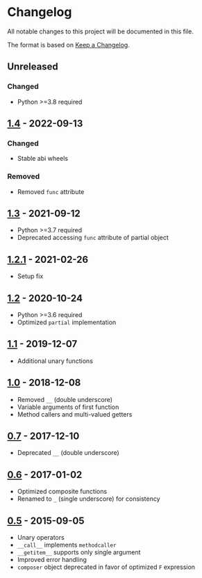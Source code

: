 # Changelog
All notable changes to this project will be documented in this file.

The format is based on [Keep a Changelog](https://keepachangelog.com/en/1.1.0/).

## Unreleased
### Changed
* Python >=3.8 required

## [1.4](https://pypi.org/project/placeholder/1.4/) - 2022-09-13
### Changed
* Stable abi wheels

### Removed
* Removed `func` attribute

## [1.3](https://pypi.org/project/placeholder/1.3/) - 2021-09-12
* Python >=3.7 required
* Deprecated accessing `func` attribute of partial object

## [1.2.1](https://pypi.org/project/placeholder/1.2.1/) - 2021-02-26
* Setup fix

## [1.2](https://pypi.org/project/placeholder/1.2/) - 2020-10-24
* Python >=3.6 required
* Optimized `partial` implementation

## [1.1](https://pypi.org/project/placeholder/1.1/) - 2019-12-07
* Additional unary functions

## [1.0](https://pypi.org/project/placeholder/1.0/) - 2018-12-08
* Removed `__` (double underscore)
* Variable arguments of first function
* Method callers and multi-valued getters

## [0.7](https://pypi.org/project/placeholder/0.7/) - 2017-12-10
* Deprecated `__` (double underscore)

## [0.6](https://pypi.org/project/placeholder/0.6/) - 2017-01-02
* Optimized composite functions
* Renamed to `_` (single underscore) for consistency

## [0.5](https://pypi.org/project/placeholder/0.5/) - 2015-09-05
* Unary operators
* `__call__` implements `methodcaller`
* `__getitem__` supports only single argument
* Improved error handling
* `composer` object deprecated in favor of optimized `F` expression
